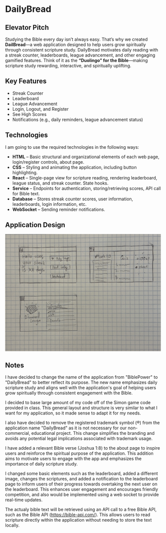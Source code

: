 # DailyBread

## Elevator Pitch  
Studying the Bible every day isn’t always easy. That’s why we created **DailBread**—a web application designed to help users grow spiritually through consistent scripture study. DailyBread motivates daily reading with a streak counter, leaderboards, league advancement, and other engaging gamified features. Think of it as the **“Duolingo” for the Bible**—making scripture study rewarding, interactive, and spiritually uplifting.  

## Key Features  
- Streak Counter  
- Leaderboard  
- League Advancement  
- Login, Logout, and Register  
- See High Scores  
- Notifications (e.g., daily reminders, league advancement status)  

## Technologies  
I am going to use the required technologies in the following ways:  

- **HTML** – Basic structural and organizational elements of each web page, login/register controls, about page.  
- **CSS** – Styling and animating the application, including button highlighting.  
- **React** – Single-page view for scripture reading, rendering leaderboard, league status, and streak counter. State hooks.  
- **Service** – Endpoints for authentication, storing/retrieving scores, API call for Bible text.  
- **Database** – Stores streak counter scores, user information, leaderboards, login information, etc.  
- **WebSocket** – Sending reminder notifications.  

## Application Design  

![Alt text](IMG_7154.jpg)

## Notes
I have decided to change the name of the application from "BiblePower" to "DailyBread" to better reflect its purpose. The new name emphasizes daily scripture study and aligns well with the application's goal of helping users grow spiritually through consistent engagement with the Bible.

I decided to base large amount of my code off of the Simon game code provided in class. This general layout and structure is very similar to what I want for my application, so it made sense to adapt it for my needs.

I also have decided to remove the registered trademark symbol (®) from the application name "DailyBread" as it is not necessary for our non-commercial, educational project. This change simplifies the branding and avoids any potential legal implications associated with trademark usage.

I have added a relevant Bible verse (Joshua 1:8) to the about page to inspire users and reinforce the spiritual purpose of the application. This addition aims to motivate users to engage with the app and emphasizes the importance of daily scripture study.

I changed some basic elements such as the leaderboard, added a different image, changes the scriptures, and added a notification to the leaderboard page to inform users of their progress towards overtaking the next user on the leaderboard. This enhances user engagement and encourages friendly competition, and also would be implemented using a web socket to provide real-time updates.

The actualy bible text will be retrieved using an API call to a free Bible API, such as the Bible API (https://bible-api.com/). This allows users to read scripture directly within the application without needing to store the text locally.





